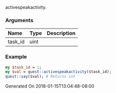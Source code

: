 activespeakactivity.
### Arguments
**Name**|**Type**|**Description**
:---|:---|:---
task_id|uint|

### Example

```perl
my $task_id = 1;
my $val = quest::activespeakactivity($task_id);
quest::say($val); # Returns int
```


Generated On 2018-01-15T13:04:48-08:00